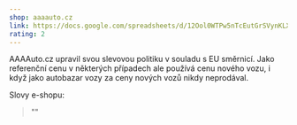 ```yaml
---
shop: aaaauto.cz
link: https://docs.google.com/spreadsheets/d/12Ool0WTPw5nTcEutGrSVynKLX2PjRV8eR97PXc7wxes/edit?usp=sharing
rating: 2
---
```


AAAAuto.cz upravil svou slevovou politiku v souladu s EU směrnicí. Jako referenční cenu v některých případech ale používá cenu nového vozu, i když jako autobazar vozy za ceny nových vozů nikdy neprodával.

Slovy e-shopu:

> ""
